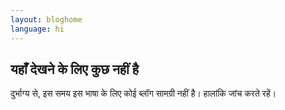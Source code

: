 ```yaml
---
layout: bloghome
language: hi
---
```


## यहाँ देखने के लिए कुछ नहीं है
   
दुर्भाग्य से, इस समय इस भाषा के लिए कोई ब्लॉग सामग्री नहीं है। हालांकि जांच करते रहें।